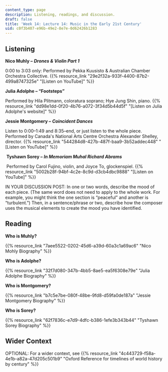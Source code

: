 ```yaml
---
content_type: page
description: Listening, readings, and discussion.
draft: false
title: 'Week 14: Lecture 14: Music in the Early 21st Century'
uid: c0f3b407-e96b-49e2-8e7e-0d62426b1283
---
```

## Listening

**Nico Muhly –** ***Drones & Violin Part 1***  

0:00 to 3:03 only: Performed by Pekka Kuusisto & Australian Chamber Orchestra Collective. {{% resource_link "29e2f32a-933f-4400-87b2-499a8747325e" "\[Listen on YouTube\]" %}} 

**Julia Adolphe – “Footsteps”**

Performed by Hila Plitmann, coloratura soprano; Hye Jung Shin, piano. {{% resource_link "dd98e1dd-0f20-4b76-a072-3f34d5b44d5f" "\[Listen on Julia Adolphe's website\]" %}} 

**Jessie Montgomery –** ***Coincident Dances***  

Listen to 0:00–1:49 and 8:35–end, or just listen to the whole piece. Performed by Canada's National Arts Centre Orchestra Alexander Shelley, director. {{% resource_link "544284d8-427b-487f-baa9-3b52addec448" "\[Listen on YouTube\]" %}}

 **Tyshawn Sorey –** ***In Memoriam Muhal Richard Abrams***  

 Performed by Carol Fujino, violin, and Joyce To, glockenspiel. {{% resource_link "5002b28f-94bf-4c2e-8c9d-d3cb4dbc9888" "\[Listen on YouTube\]" %}}

IN YOUR DISCUSSION POST: In one or two words, describe the mood of each piece. (The same word does not need to apply to the whole work. For example, you might think the one section is “peaceful” and another is “turbulent.”) Then, in a sentence/phrase or two, describe how the composer uses the musical elements to create the mood you have identified. 

## Reading

**Who is Muhly?**

{{% resource_link "7aee5522-0202-45d6-a39d-60a3c1a69ac6" "Nico Mohly Biography" %}}

**Who is Adolphe?**

{{% resource_link "32f7d080-347b-4bb5-8ae5-ea5f6308e79e" "Julia Adolphe Biography" %}}

**Who is Montgomery?**

{{% resource_link "b7c5e7be-080f-48be-9fd8-d59fa0de187a" "Jessie Montgomery Biography" %}} 

**Who is Sorey?**

{{% resource_link "62f7836c-e7d9-4dfc-b386-1efe3b343b44" "Tyshawn Sorey Biography" %}} 

## Wider Context

OPTIONAL: For a wider context, see {{% resource_link "4c443729-f58a-4e1b-a82a-47d205c501b9" "Oxford Reference for timelines of world history by century" %}}